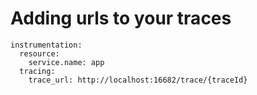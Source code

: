 # Adding urls to your traces

```
instrumentation:
  resource:
    service.name: app
  tracing:
    trace_url: http://localhost:16682/trace/{traceId}
```

